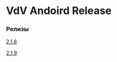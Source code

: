 # VdV Andoird Release

### Релизы

[2.1.8](./release_notes/2.1.8.md)

[2.1.9](./release_notes/2.1.9.md)
